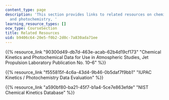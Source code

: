 ```yaml
---
content_type: page
description: 'This section provides links to related resources on chemical kinetics
  and photochemistry, '
learning_resource_types: []
ocw_type: CourseSection
title: Related Resources
uid: b9406c64-20e5-f0b2-2d0c-7a830ada71ee
---
```


{{% resource_link "90300d49-db7d-463e-acab-62b4d19cf173" "Chemical Kinetics and Photochemical Data for Use in Atmospheric Studies, Jet Propulsion Laboratory Publication No. 10–6" %}}

{{% resource_link "f555815f-4c6a-43d4-9b46-0b5daf7f9bb1" "IUPAC Kinetics / Photochemistry Data Evaluation" %}}

{{% resource_link "a590bf80-ba21-45f7-b1a4-5ce7e863efde" "NIST Chemical Kinetics Database" %}}